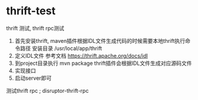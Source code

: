 # thrift-test
thrift 测试, thrift rpc测试

1. 首先安装thrift, maven插件根据IDL文件生成代码的时候需要本地thrift执行命令路径
   安装目录 /usr/local/app/thrift
2. 定义IDL文件 参考文档 https://thrift.apache.org/docs/idl
3. 到project目录执行 mvn package thrift插件会根据IDL文件生成对应源码文件
4. 实现接口
5. 启动server即可

测试thrift rpc ; disruptor-thrift-rpc